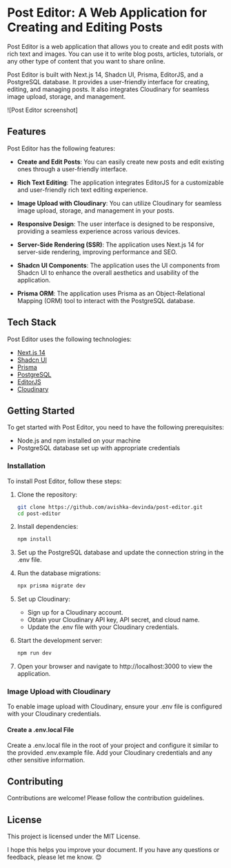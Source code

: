 # Post Editor: A Web Application for Creating and Editing Posts

Post Editor is a web application that allows you to create and edit posts with rich text and images. You can use it to write blog posts, articles, tutorials, or any other type of content that you want to share online.

Post Editor is built with Next.js 14, Shadcn UI, Prisma, EditorJS, and a PostgreSQL database. It provides a user-friendly interface for creating, editing, and managing posts. It also integrates Cloudinary for seamless image upload, storage, and management.

![Post Editor screenshot]

## Features

Post Editor has the following features:

- **Create and Edit Posts**: You can easily create new posts and edit existing ones through a user-friendly interface.

- **Rich Text Editing**: The application integrates EditorJS for a customizable and user-friendly rich text editing experience.

- **Image Upload with Cloudinary**: You can utilize Cloudinary for seamless image upload, storage, and management in your posts.

- **Responsive Design**: The user interface is designed to be responsive, providing a seamless experience across various devices.

- **Server-Side Rendering (SSR)**: The application uses Next.js 14 for server-side rendering, improving performance and SEO.

- **Shadcn UI Components**: The application uses the UI components from Shadcn UI to enhance the overall aesthetics and usability of the application.

- **Prisma ORM**: The application uses Prisma as an Object-Relational Mapping (ORM) tool to interact with the PostgreSQL database.

## Tech Stack

Post Editor uses the following technologies:

- [Next.js 14](https://nextjs.org/)
- [Shadcn UI](https://ui.shadcn.com/)
- [Prisma](https://www.prisma.io/)
- [PostgreSQL](https://www.postgresql.org/)
- [EditorJS](https://editorjs.io/)
- [Cloudinary](https://cloudinary.com/)

## Getting Started

To get started with Post Editor, you need to have the following prerequisites:

- Node.js and npm installed on your machine
- PostgreSQL database set up with appropriate credentials

### Installation

To install Post Editor, follow these steps:

1. Clone the repository:

   ```bash
   git clone https://github.com/avishka-devinda/post-editor.git
   cd post-editor
   ```

2. Install dependencies:

   ```bash
   npm install
   ```

3. Set up the PostgreSQL database and update the connection string in the .env file.

4. Run the database migrations:

   ```bash
   npx prisma migrate dev
   ```

5. Set up Cloudinary:

   - Sign up for a Cloudinary account.
   - Obtain your Cloudinary API key, API secret, and cloud name.
   - Update the .env file with your Cloudinary credentials.

6. Start the development server:

   ```bash
   npm run dev
   ```

7. Open your browser and navigate to http://localhost:3000 to view the application.

### Image Upload with Cloudinary

To enable image upload with Cloudinary, ensure your .env file is configured with your Cloudinary credentials.

#### Create a .env.local File

Create a .env.local file in the root of your project and configure it similar to the provided .env.example file. Add your Cloudinary credentials and any other sensitive information.

## Contributing

Contributions are welcome! Please follow the contribution guidelines.

## License

This project is licensed under the MIT License.

I hope this helps you improve your document. If you have any questions or feedback, please let me know. 😊